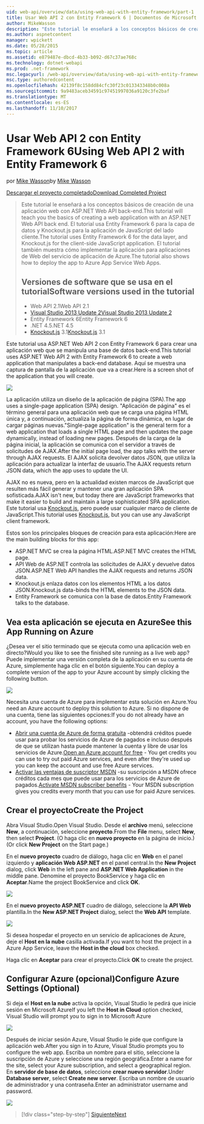 ```yaml
---
uid: web-api/overview/data/using-web-api-with-entity-framework/part-1
title: Usar Web API 2 con Entity Framework 6 | Documentos de Microsoft
author: MikeWasson
description: "Este tutorial le enseñará a los conceptos básicos de creación de una aplicación web con ASP.NET Web API back-end. El tutorial usa Entity Framework 6 para el diseño de datos..."
ms.author: aspnetcontent
manager: wpickett
ms.date: 05/28/2015
ms.topic: article
ms.assetid: e879487e-dbcd-4b33-b092-d67c37ae768c
ms.technology: dotnet-webapi
ms.prod: .net-framework
msc.legacyurl: /web-api/overview/data/using-web-api-with-entity-framework/part-1
msc.type: authoredcontent
ms.openlocfilehash: 42139f8c158dd84cfc30f23c013343348b0c008a
ms.sourcegitcommit: 9a9483aceb34591c97451997036a9120c3fe2baf
ms.translationtype: MT
ms.contentlocale: es-ES
ms.lasthandoff: 11/10/2017
---
```

<a name="using-web-api-2-with-entity-framework-6"></a><span data-ttu-id="1522c-104">Usar Web API 2 con Entity Framework 6</span><span class="sxs-lookup"><span data-stu-id="1522c-104">Using Web API 2 with Entity Framework 6</span></span>
====================
<span data-ttu-id="1522c-105">por [Mike Wasson](https://github.com/MikeWasson)</span><span class="sxs-lookup"><span data-stu-id="1522c-105">by [Mike Wasson](https://github.com/MikeWasson)</span></span>

[<span data-ttu-id="1522c-106">Descargar el proyecto completado</span><span class="sxs-lookup"><span data-stu-id="1522c-106">Download Completed Project</span></span>](https://github.com/MikeWasson/BookService)

> <span data-ttu-id="1522c-107">Este tutorial le enseñará a los conceptos básicos de creación de una aplicación web con ASP.NET Web API back-end.</span><span class="sxs-lookup"><span data-stu-id="1522c-107">This tutorial will teach you the basics of creating a web application with an ASP.NET Web API back end.</span></span> <span data-ttu-id="1522c-108">El tutorial usa Entity Framework 6 para la capa de datos y Knockout.js para la aplicación de JavaScript del lado cliente.</span><span class="sxs-lookup"><span data-stu-id="1522c-108">The tutorial uses Entity Framework 6 for the data layer, and Knockout.js for the client-side JavaScript application.</span></span> <span data-ttu-id="1522c-109">El tutorial también muestra cómo implementar la aplicación para aplicaciones de Web del servicio de aplicación de Azure.</span><span class="sxs-lookup"><span data-stu-id="1522c-109">The tutorial also shows how to deploy the app to Azure App Service Web Apps.</span></span>
> 
> ## <a name="software-versions-used-in-the-tutorial"></a><span data-ttu-id="1522c-110">Versiones de software que se usa en el tutorial</span><span class="sxs-lookup"><span data-stu-id="1522c-110">Software versions used in the tutorial</span></span>
> 
> 
> - <span data-ttu-id="1522c-111">Web API 2.1</span><span class="sxs-lookup"><span data-stu-id="1522c-111">Web API 2.1</span></span>
> - [<span data-ttu-id="1522c-112">Visual Studio 2013 Update 2</span><span class="sxs-lookup"><span data-stu-id="1522c-112">Visual Studio 2013 Update 2</span></span>](https://www.visualstudio.com/downloads/download-visual-studio-vs)
> - <span data-ttu-id="1522c-113">Entity Framework 6</span><span class="sxs-lookup"><span data-stu-id="1522c-113">Entity Framework 6</span></span>
> - <span data-ttu-id="1522c-114">.NET 4.5</span><span class="sxs-lookup"><span data-stu-id="1522c-114">.NET 4.5</span></span>
> - <span data-ttu-id="1522c-115">[Knockout.js](http://knockoutjs.com/) 3.1</span><span class="sxs-lookup"><span data-stu-id="1522c-115">[Knockout.js](http://knockoutjs.com/) 3.1</span></span>


<span data-ttu-id="1522c-116">Este tutorial usa ASP.NET Web API 2 con Entity Framework 6 para crear una aplicación web que se manipula una base de datos back-end.</span><span class="sxs-lookup"><span data-stu-id="1522c-116">This tutorial uses ASP.NET Web API 2 with Entity Framework 6 to create a web application that manipulates a back-end database.</span></span> <span data-ttu-id="1522c-117">Aquí se muestra una captura de pantalla de la aplicación que va a crear.</span><span class="sxs-lookup"><span data-stu-id="1522c-117">Here is a screen shot of the application that you will create.</span></span>

[![](part-1/_static/image2.png)](part-1/_static/image1.png)

<span data-ttu-id="1522c-118">La aplicación utiliza un diseño de la aplicación de página (SPA).</span><span class="sxs-lookup"><span data-stu-id="1522c-118">The app uses a single-page application (SPA) design.</span></span> <span data-ttu-id="1522c-119">"Aplicación de página" es el término general para una aplicación web que se carga una página HTML única y, a continuación, actualiza la página de forma dinámica, en lugar de cargar páginas nuevas.</span><span class="sxs-lookup"><span data-stu-id="1522c-119">"Single-page application" is the general term for a web application that loads a single HTML page and then updates the page dynamically, instead of loading new pages.</span></span> <span data-ttu-id="1522c-120">Después de la carga de la página inicial, la aplicación se comunica con el servidor a través de solicitudes de AJAX.</span><span class="sxs-lookup"><span data-stu-id="1522c-120">After the initial page load, the app talks with the server through AJAX requests.</span></span> <span data-ttu-id="1522c-121">El AJAX solicita devolver datos JSON, que utiliza la aplicación para actualizar la interfaz de usuario.</span><span class="sxs-lookup"><span data-stu-id="1522c-121">The AJAX requests return JSON data, which the app uses to update the UI.</span></span>

<span data-ttu-id="1522c-122">AJAX no es nueva, pero en la actualidad existen marcos de JavaScript que resulten más fácil generar y mantener una gran aplicación SPA sofisticada.</span><span class="sxs-lookup"><span data-stu-id="1522c-122">AJAX isn't new, but today there are JavaScript frameworks that make it easier to build and maintain a large sophisticated SPA application.</span></span> <span data-ttu-id="1522c-123">Este tutorial usa [Knockout.js](http://knockoutjs.com/), pero puede usar cualquier marco de cliente de JavaScript.</span><span class="sxs-lookup"><span data-stu-id="1522c-123">This tutorial uses [Knockout.js](http://knockoutjs.com/), but you can use any JavaScript client framework.</span></span>

<span data-ttu-id="1522c-124">Estos son los principales bloques de creación para esta aplicación:</span><span class="sxs-lookup"><span data-stu-id="1522c-124">Here are the main building blocks for this app:</span></span>

- <span data-ttu-id="1522c-125">ASP.NET MVC se crea la página HTML.</span><span class="sxs-lookup"><span data-stu-id="1522c-125">ASP.NET MVC creates the HTML page.</span></span>
- <span data-ttu-id="1522c-126">API Web de ASP.NET controla las solicitudes de AJAX y devuelve datos JSON.</span><span class="sxs-lookup"><span data-stu-id="1522c-126">ASP.NET Web API handles the AJAX requests and returns JSON data.</span></span>
- <span data-ttu-id="1522c-127">Knockout.js enlaza datos con los elementos HTML a los datos JSON.</span><span class="sxs-lookup"><span data-stu-id="1522c-127">Knockout.js data-binds the HTML elements to the JSON data.</span></span>
- <span data-ttu-id="1522c-128">Entity Framework se comunica con la base de datos.</span><span class="sxs-lookup"><span data-stu-id="1522c-128">Entity Framework talks to the database.</span></span>

## <a name="see-this-app-running-on-azure"></a><span data-ttu-id="1522c-129">Vea esta aplicación se ejecuta en Azure</span><span class="sxs-lookup"><span data-stu-id="1522c-129">See this App Running on Azure</span></span>

<span data-ttu-id="1522c-130">¿Desea ver el sitio terminado que se ejecuta como una aplicación web en directo?</span><span class="sxs-lookup"><span data-stu-id="1522c-130">Would you like to see the finished site running as a live web app?</span></span> <span data-ttu-id="1522c-131">Puede implementar una versión completa de la aplicación en su cuenta de Azure, simplemente haga clic en el botón siguiente.</span><span class="sxs-lookup"><span data-stu-id="1522c-131">You can deploy a complete version of the app to your Azure account by simply clicking the following button.</span></span>

[![](http://azuredeploy.net/deploybutton.png)](https://azuredeploy.net/?WT.mc_id=deploy_azure_aspnet&repository=https://github.com/tfitzmac/BookService)

<span data-ttu-id="1522c-132">Necesita una cuenta de Azure para implementar esta solución en Azure.</span><span class="sxs-lookup"><span data-stu-id="1522c-132">You need an Azure account to deploy this solution to Azure.</span></span> <span data-ttu-id="1522c-133">Si no dispone de una cuenta, tiene las siguientes opciones:</span><span class="sxs-lookup"><span data-stu-id="1522c-133">If you do not already have an account, you have the following options:</span></span>

- <span data-ttu-id="1522c-134">[Abrir una cuenta de Azure de forma gratuita](https://azure.microsoft.com/en-us/pricing/free-trial/?WT.mc_id=A443DD604) -obtendrá créditos puede usar para probar los servicios de Azure de pagados e incluso después de que se utilizan hasta puede mantener la cuenta y libre de usar los servicios de Azure.</span><span class="sxs-lookup"><span data-stu-id="1522c-134">[Open an Azure account for free](https://azure.microsoft.com/en-us/pricing/free-trial/?WT.mc_id=A443DD604) - You get credits you can use to try out paid Azure services, and even after they're used up you can keep the account and use free Azure services.</span></span>
- <span data-ttu-id="1522c-135">[Activar las ventajas de suscriptor MSDN](https://azure.microsoft.com/en-us/pricing/member-offers/msdn-benefits-details/?WT.mc_id=A443DD604) -su suscripción a MSDN ofrece créditos cada mes que puede usar para los servicios de Azure de pagados.</span><span class="sxs-lookup"><span data-stu-id="1522c-135">[Activate MSDN subscriber benefits](https://azure.microsoft.com/en-us/pricing/member-offers/msdn-benefits-details/?WT.mc_id=A443DD604) - Your MSDN subscription gives you credits every month that you can use for paid Azure services.</span></span>

## <a name="create-the-project"></a><span data-ttu-id="1522c-136">Crear el proyecto</span><span class="sxs-lookup"><span data-stu-id="1522c-136">Create the Project</span></span>

<span data-ttu-id="1522c-137">Abra Visual Studio.</span><span class="sxs-lookup"><span data-stu-id="1522c-137">Open Visual Studio.</span></span> <span data-ttu-id="1522c-138">Desde el **archivo** menú, seleccione **New**, a continuación, seleccione **proyecto**.</span><span class="sxs-lookup"><span data-stu-id="1522c-138">From the **File** menu, select **New**, then select **Project**.</span></span> <span data-ttu-id="1522c-139">(O haga clic en **nuevo proyecto** en la página de inicio.)</span><span class="sxs-lookup"><span data-stu-id="1522c-139">(Or click **New Project** on the Start page.)</span></span>

<span data-ttu-id="1522c-140">En el **nuevo proyecto** cuadro de diálogo, haga clic en **Web** en el panel izquierdo y **aplicación Web ASP.NET** en el panel central.</span><span class="sxs-lookup"><span data-stu-id="1522c-140">In the **New Project** dialog, click **Web** in the left pane and **ASP.NET Web Application** in the middle pane.</span></span> <span data-ttu-id="1522c-141">Denomine el proyecto BookService y haga clic en **Aceptar**.</span><span class="sxs-lookup"><span data-stu-id="1522c-141">Name the project BookService and click **OK**.</span></span>

[![](part-1/_static/image4.png)](part-1/_static/image3.png)

<span data-ttu-id="1522c-142">En el **nuevo proyecto ASP.NET** cuadro de diálogo, seleccione la **API Web** plantilla.</span><span class="sxs-lookup"><span data-stu-id="1522c-142">In the **New ASP.NET Project** dialog, select the **Web API** template.</span></span>

[![](part-1/_static/image6.png)](part-1/_static/image5.png)

<span data-ttu-id="1522c-143">Si desea hospedar el proyecto en un servicio de aplicaciones de Azure, deje el **Host en la nube** casilla activada.</span><span class="sxs-lookup"><span data-stu-id="1522c-143">If you want to host the project in a Azure App Service, leave the **Host in the cloud** box checked.</span></span>

<span data-ttu-id="1522c-144">Haga clic en **Aceptar** para crear el proyecto.</span><span class="sxs-lookup"><span data-stu-id="1522c-144">Click **OK** to create the project.</span></span>

## <a name="configure-azure-settings-optional"></a><span data-ttu-id="1522c-145">Configurar Azure (opcional)</span><span class="sxs-lookup"><span data-stu-id="1522c-145">Configure Azure Settings (Optional)</span></span>

<span data-ttu-id="1522c-146">Si deja el **Host en la nube** activa la opción, Visual Studio le pedirá que inicie sesión en Microsoft Azure</span><span class="sxs-lookup"><span data-stu-id="1522c-146">If you left the **Host in Cloud** option checked, Visual Studio will prompt you to sign in to Microsoft Azure</span></span>

[![](part-1/_static/image8.png)](part-1/_static/image7.png)

<span data-ttu-id="1522c-147">Después de iniciar sesión Azure, Visual Studio le pide que configure la aplicación web.</span><span class="sxs-lookup"><span data-stu-id="1522c-147">After you sign in to Azure, Visual Studio prompts you to configure the web app.</span></span> <span data-ttu-id="1522c-148">Escriba un nombre para el sitio, seleccione la suscripción de Azure y seleccione una región geográfica.</span><span class="sxs-lookup"><span data-stu-id="1522c-148">Enter a name for the site, select your Azure subscription, and select a geographical region.</span></span> <span data-ttu-id="1522c-149">En **servidor de base de datos**, seleccione **crear nuevo servidor**.</span><span class="sxs-lookup"><span data-stu-id="1522c-149">Under **Database server**, select **Create new server**.</span></span> <span data-ttu-id="1522c-150">Escriba un nombre de usuario de administrador y una contraseña.</span><span class="sxs-lookup"><span data-stu-id="1522c-150">Enter an administrator username and password.</span></span>

[![](part-1/_static/image10.png)](part-1/_static/image9.png)

>[!div class="step-by-step"]
[<span data-ttu-id="1522c-151">Siguiente</span><span class="sxs-lookup"><span data-stu-id="1522c-151">Next</span></span>](part-2.md)
